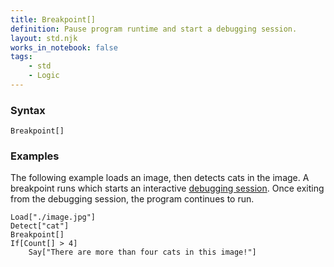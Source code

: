 ```yaml
---
title: Breakpoint[]
definition: Pause program runtime and start a debugging session.
layout: std.njk
works_in_notebook: false
tags:
    - std
    - Logic
---
```


### Syntax

```
Breakpoint[]
```

### Examples

The following example loads an image, then detects cats in the image. A breakpoint runs which starts an interactive [debugging session](/debugging). Once exiting from the debugging session, the program continues to run.

```
Load["./image.jpg"]
Detect["cat"]
Breakpoint[]
If[Count[] > 4]
    Say["There are more than four cats in this image!"]
```

